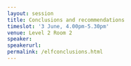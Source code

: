 ```yaml
---
layout: session
title: Conclusions and recommendations
timeslot: '3 June, 4.00pm-5.30pm'
venue: Level 2 Room 2
speaker:
speakerurl:
permalink: /elfconclusions.html
---
```



